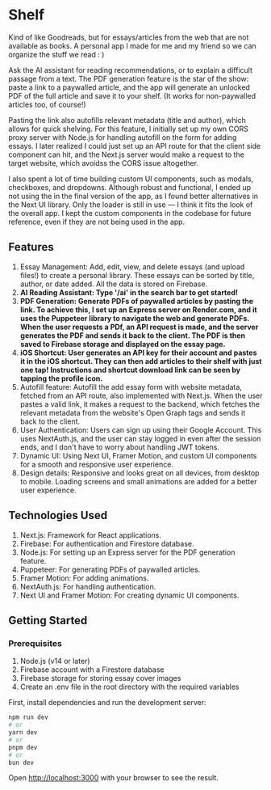 # Shelf

Kind of like Goodreads, but for essays/articles from the web that are not available as books. A personal app I made for me and my friend so we can organize the stuff we read  :  )

Ask the AI assistant for reading recommendations, or to explain a difficult passage from a text. The PDF generation feature is the star of the show: paste a link to a paywalled article, and the app will generate an unlocked PDF of the full article and save it to your shelf. (It works for non-paywalled articles too, of course!)

Pasting the link also autofills relevant metadata (title and author), which allows for quick shelving. For this feature, I initially set up my own CORS proxy server with Node.js for handling autofill on the form for adding essays. I later realized I could just set up an API route for that the client side component can hit, and the Next.js server would make a request to the target website, which avoidss the CORS issue altogether.

I also spent a lot of time building custom UI components, such as modals, checkboxes, and dropdowns. Although robust and functional, I ended up not using the in the final version of the app, as I found better alternatives in the Next UI library. Only the loader is still in use — I think it fits the look of the overall app. I kept the custom components in the codebase for future reference, even if they are not being used in the app.

## Features

1. Essay Management: Add, edit, view, and delete essays (and upload files!) to create a personal library. These essays can be sorted by title, author, or date added. All the data is stored on Firebase.
2. **AI Reading Assistant: Type '/ai' in the search bar to get started!**
3. **PDF Generation: Generate PDFs of paywalled articles by pasting the link. To achieve this, I set up an Express server on Render.com, and it uses the Puppeteer library to navigate the web and generate PDFs. When the user requests a PDf, an API request is made, and the server generates the PDF and sends it back to the client. The PDF is then saved to Firebase storage and displayed on the essay page.**
4. **iOS Shortcut: User generates an API key for their account and pastes it in the iOS shortcut. They can then add articles to their shelf with just one tap! Instructions and shortcut download link can be seen by tapping the profile icon.**
5. Autofill feature: Autofill the add essay form with website metadata, fetched from an API route, also implemented with Next.js. When the user pastes a valid link, it makes a request to the backend, which fetches the relevant metadata from the website's Open Graph tags and sends it back to the client.
6. User Authentication: Users can sign up using their Google Account. This uses NextAuth.js, and the user can stay logged in even after the session ends, and I don't have to worry about handling JWT tokens.
7. Dynamic UI: Using Next UI, Framer Motion, and custom UI components for a smooth and responsive user experience.
8. Design details: Responsive and looks great on all devices, from desktop to mobile. Loading screens and small animations are added for a better user experience.


## Technologies Used

1. Next.js: Framework for React applications.
2. Firebase: For authentication and Firestore database.
3. Node.js: For setting up an Express server for the PDF generation feature.
4. Puppeteer: For generating PDFs of paywalled articles.
5. Framer Motion: For adding animations.
6. NextAuth.js: For handling authentication.
7. Next UI and Framer Motion: For creating dynamic UI components.


## Getting Started

### Prerequisites
1. Node.js (v14 or later)
2. Firebase account with a Firestore database
3. Firebase storage for storing essay cover images
4. Create an .env file in the root directory with the required variables

First, install dependencies and run the development server:

```bash
npm run dev
# or
yarn dev
# or
pnpm dev
# or
bun dev
```

Open [http://localhost:3000](http://localhost:3000) with your browser to see the result.